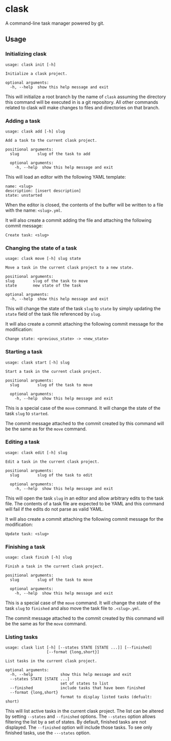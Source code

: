 clask
=====

A command-line task manager powered by git.

Usage
-----

### Initializing clask

```
usage: clask init [-h]

Initialize a clask project.

optional arguments:
  -h, --help  show this help message and exit
```

This will initialize a root branch by the name of ```clask``` assuming
the directory this command will be executed in is a git repository. All
other commands related to clask will make changes to files and
directories on that branch.

### Adding a task

```
usage: clask add [-h] slug

Add a task to the current clask project.

positional arguments:
  slug        slug of the task to add

  optional arguments:
    -h, --help  show this help message and exit
```

This will load an editor with the following YAML template:

```
name: <slug>
description: [insert description]
state: unstarted
```

When the editor is closed, the contents of the buffer will be written to
a file with the name: ```<slug>.yml```.

It will also create a commit adding the file and attaching the following
commit message:

```
Create task: <slug>
```

### Changing the state of a task

```
usage: clask move [-h] slug state

Move a task in the current clask project to a new state.

positional arguments:
slug        slug of the task to move
state       new state of the task

optional arguments:
  -h, --help  show this help message and exit
```

This will change the state of the task ```slug``` to ```state``` by simply
updating the ```state``` field of the task file referenced by ```slug```.

It will also create a commit attaching the following commit message
for the modification:

```
Change state: <previous_state> -> <new_state>
```

### Starting a task

```
usage: clask start [-h] slug

Start a task in the current clask project.

positional arguments:
  slug        slug of the task to move

  optional arguments:
    -h, --help  show this help message and exit
```

This is a special case of the ```move``` command. It will change the
state of the task ```slug``` to ```started```.

The commit message attached to the commit created by this command will
be the same as for the ```move``` command.

### Editing a task

```
usage: clask edit [-h] slug

Edit a task in the current clask project.

positional arguments:
  slug        slug of the task to edit

  optional arguments:
    -h, --help  show this help message and exit
```

This will open the task ```slug``` in an editor and allow arbitrary
edits to the task file. The contents of a task file are expected to be
YAML and this command will fail if the edits do not parse as valid YAML.

It will also create a commit attaching the following commit message for
the modification:

```
Update task: <slug>
```

### Finishing a task

```
usage: clask finish [-h] slug

Finish a task in the current clask project.

positional arguments:
  slug        slug of the task to move

  optional arguments:
    -h, --help  show this help message and exit
```

This is a special case of the ```move``` command. It will change the
state of the task ```slug``` to ```finished``` and also move the
task file to ```.<slug>.yml```.

The commit message attached to the commit created by this command will
be the same as for the ```move``` command.

### Listing tasks

```
usage: clask list [-h] [--states STATE [STATE ...]] [--finished]
                  [--format {long,short}]

List tasks in the current clask project.

optional arguments:
  -h, --help            show this help message and exit
  --states STATE [STATE ...]
                        set of states to list
  --finished            include tasks that have been finished
  --format {long,short}
                        format to display listed tasks (defualt: short)
```

This will list active tasks in the current clask project. The list can
be altered  by setting ```--states``` and ```--finished``` options.
The ```--states``` option allows filtering the list by a set of
states. By default, finished tasks are not displayed. The
```--finished``` option will include those tasks. To see only finished
tasks, use the ```---states``` option.
